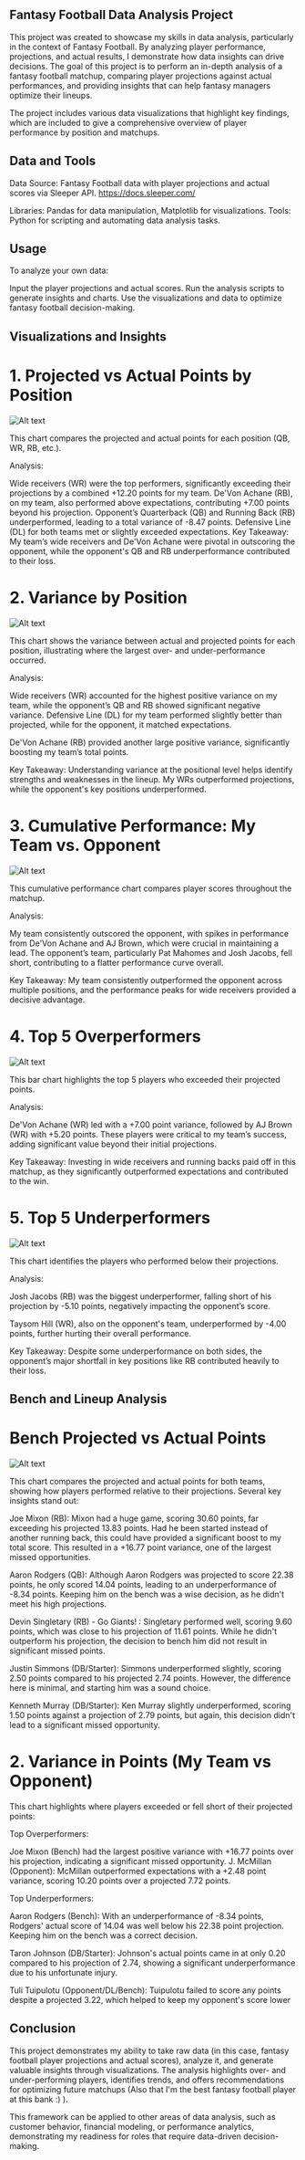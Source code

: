 ## Fantasy Football Data Analysis Project
This project was created to showcase my skills in data analysis, particularly in the context of Fantasy Football. By analyzing player performance, projections, and actual results, I demonstrate how data insights can drive decisions. The goal of this project is to perform an in-depth analysis of a fantasy football matchup, comparing player projections against actual performances, and providing insights that can help fantasy managers optimize their lineups.

The project includes various data visualizations that highlight key findings, which are included to give a comprehensive overview of player performance by position and matchups.

## Data and Tools
Data Source: Fantasy Football data with player projections and actual scores via Sleeper API.
https://docs.sleeper.com/

Libraries: Pandas for data manipulation, Matplotlib for visualizations.
Tools: Python for scripting and automating data analysis tasks.

## Usage

To analyze your own data:

Input the player projections and actual scores.
Run the analysis scripts to generate insights and charts.
Use the visualizations and data to optimize fantasy football decision-making.

## Visualizations and Insights


# 1. Projected vs Actual Points by Position

![Alt text](./ProjVsActual.png)

This chart compares the projected and actual points for each position (QB, WR, RB, etc.).

Analysis:

Wide receivers (WR) were the top performers, significantly exceeding their projections by a combined +12.20 points for my team.
De'Von Achane (RB), on my team, also performed above expectations, contributing +7.00 points beyond his projection.
Opponent’s Quarterback (QB) and Running Back (RB) underperformed, leading to a total variance of -8.47 points.
Defensive Line (DL) for both teams met or slightly exceeded expectations.
Key Takeaway: My team’s wide receivers and De'Von Achane were pivotal in outscoring the opponent, while the opponent's QB and RB underperformance contributed to their loss.


# 2. Variance by Position

![Alt text](./Variance.png)

This chart shows the variance between actual and projected points for each position, illustrating where the largest over- and under-performance occurred.

Analysis:

Wide receivers (WR) accounted for the highest positive variance on my team, while the opponent’s QB and RB showed significant negative variance.
Defensive Line (DL) for my team performed slightly better than projected, while for the opponent, it matched expectations.

De'Von Achane (RB) provided another large positive variance, significantly boosting my team’s total points.

Key Takeaway: Understanding variance at the positional level helps identify strengths and weaknesses in the lineup. My WRs outperformed projections, while the opponent's key positions underperformed.

# 3. Cumulative Performance: My Team vs. Opponent

![Alt text](./CumulativePerformance.png)

This cumulative performance chart compares player scores throughout the matchup.

Analysis:

My team consistently outscored the opponent, with spikes in performance from De'Von Achane and AJ Brown, which were crucial in maintaining a lead.
The opponent’s team, particularly Pat Mahomes and Josh Jacobs, fell short, contributing to a flatter performance curve overall.

Key Takeaway: My team consistently outperformed the opponent across multiple positions, and the performance peaks for wide receivers provided a decisive advantage.

# 4. Top 5 Overperformers

![Alt text](./Overperformers.png)

This bar chart highlights the top 5 players who exceeded their projected points.

Analysis:

De'Von Achane (WR) led with a +7.00 point variance, followed by AJ Brown (WR) with +5.20 points.
These players were critical to my team’s success, adding significant value beyond their initial projections.

Key Takeaway: Investing in wide receivers and running backs paid off in this matchup, as they significantly outperformed expectations and contributed to the win.

# 5. Top 5 Underperformers

![Alt text](./Underperformers.png)

This chart identifies the players who performed below their projections.

Analysis:

Josh Jacobs (RB) was the biggest underperformer, falling short of his projection by -5.10 points, negatively impacting the opponent’s score.

Taysom Hill (WR), also on the opponent's team, underperformed by -4.00 points, further hurting their overall performance.

Key Takeaway: Despite some underperformance on both sides, the opponent’s major shortfall in key positions like RB contributed heavily to their loss.


##  Bench and Lineup Analysis

# Bench Projected vs Actual Points 

![Alt text](./BenchProj.png)

This chart compares the projected and actual points for both teams, showing how players performed relative to their projections. Several key insights stand out:

Joe Mixon (RB): Mixon had a huge game, scoring 30.60 points, far exceeding his projected 13.83 points. Had he been started instead of another running back, this could have provided a significant boost to my total score. This resulted in a +16.77 point variance, one of the largest missed opportunities.

Aaron Rodgers (QB): Although Aaron Rodgers was projected to score 22.38 points, he only scored 14.04 points, leading to an underperformance of -8.34 points. Keeping him on the bench was a wise decision, as he didn't meet his high projections.

Devin Singletary (RB) - Go Giants! : Singletary performed well, scoring 9.60 points, which was close to his projection of 11.61 points. While he didn't outperform his projection, the decision to bench him did not result in significant missed points.

Justin Simmons (DB/Starter): Simmons underperformed slightly, scoring 2.50 points compared to his projected 2.74 points. However, the difference here is minimal, and starting him was a sound choice.

Kenneth Murray (DB/Starter): Ken Murray slightly underperformed, scoring 1.50 points against a projection of 2.79 points, but again, this decision didn't lead to a significant missed opportunity.

# 2. Variance in Points (My Team vs Opponent)

This chart highlights where players exceeded or fell short of their projected points:

Top Overperformers:

Joe Mixon (Bench) had the largest positive variance with +16.77 points over his projection, indicating a significant missed opportunity.
J. McMillan (Opponent): McMillan outperformed expectations with a +2.48 point variance, scoring 10.20 points over a projected 7.72 points.

Top Underperformers:

Aaron Rodgers (Bench): With an underperformance of -8.34 points, Rodgers' actual score of 14.04 was well below his 22.38 point projection. Keeping him on the bench was a correct decision.

Taron Johnson (DB/Starter): Johnson's actual points came in at only 0.20 compared to his projection of 2.74, showing a significant underperformance due to his unfortunate injury.

Tuli Tuipulotu (Opponent/DL/Bench): Tuipulotu failed to score any points despite a projected 3.22, which helped to keep my opponent's score lower

## Conclusion

This project demonstrates my ability to take raw data (in this case, fantasy football player projections and actual scores), analyze it, and generate valuable insights through visualizations. The analysis highlights over- and under-performing players, identifies trends, and offers recommendations for optimizing future matchups (Also that I'm the best fantasy football player at this bank :) ).

This framework can be applied to other areas of data analysis, such as customer behavior, financial modeling, or performance analytics, demonstrating my readiness for roles that require data-driven decision-making.